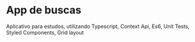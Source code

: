 # App de buscas

Aplicativo para estudos, utilizando Typescript, Context Api, Es6, Unit Tests, Styled Components, Grid layout

